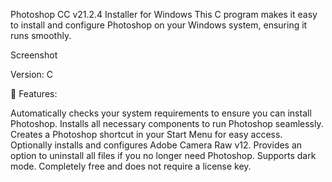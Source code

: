 Photoshop CC v21.2.4 Installer for Windows
This C program makes it easy to install and configure Photoshop on your Windows system, ensuring it runs smoothly.

Screenshot

Version: C

🚀 Features:

Automatically checks your system requirements to ensure you can install Photoshop.
Installs all necessary components to run Photoshop seamlessly.
Creates a Photoshop shortcut in your Start Menu for easy access.
Optionally installs and configures Adobe Camera Raw v12.
Provides an option to uninstall all files if you no longer need Photoshop.
Supports dark mode.
Completely free and does not require a license key.
